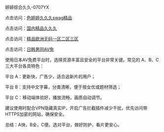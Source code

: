 
婷婷综合久久-0707YX

点击访问：<a href="https://cfad.pages.dev/">色婷婷久久久swag精品</a>

点击访问：<a href="https://vassv.pages.dev/">国内精品久久久</a>

点击访问：<a href="https://gsd-agv.pages.dev/">精品欧洲无码一区二区三区</a>

点击访问：<a href="https://tfda.pages.dev/">日韩男同AV免</a> 

使用日本AV免费平台时，选择资源丰富且安全的平台非常关键。常见的 A、B、C 三大平台各具特色：

平台 A：更新快，广告少，适合追新片的用户；

平台 B：支持中文字幕，分类清晰，便于按女优或题材筛选；

平台 C：移动端体验好，播放流畅，画质自动调节。

建议使用时配合VPN隐藏真实IP，开启广告拦截插件减少干扰，优先访问带HTTPS加密的网站，确保安全。

总结：A快，B全，C便。选对平台，做好防护，看片更安心。

<span style="display:none;">[Canonical link](https://github.com/mot20250707/so15 ）</span>
